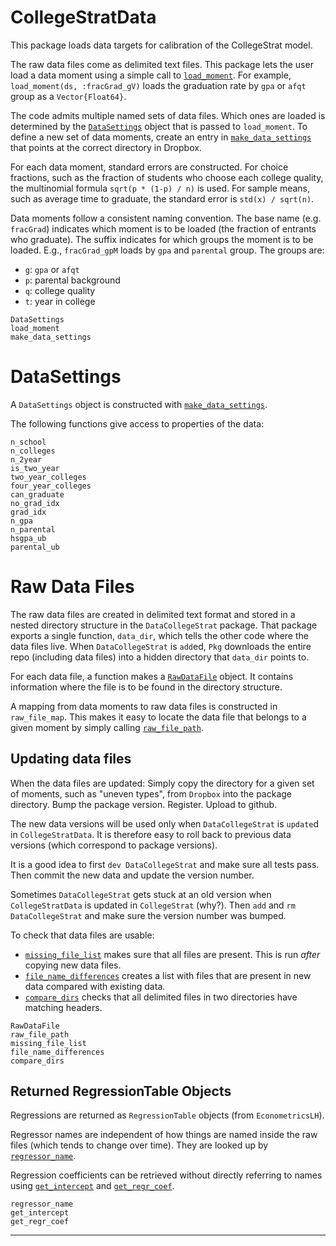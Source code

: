 # CollegeStratData

This package loads data targets for calibration of the CollegeStrat model.

The raw data files come as delimited text files. This package lets the user load a data moment using a simple call to [`load_moment`](@ref). For example, `load_moment(ds, :fracGrad_gV)` loads the graduation rate by `gpa` or `afqt` group as a `Vector{Float64}`.

The code admits multiple named sets of data files. Which ones are loaded is determined by the [`DataSettings`](@ref) object that is passed to `load_moment`. To define a new set of data moments, create an entry in [`make_data_settings`](@ref) that points at the correct directory in Dropbox.

For each data moment, standard errors are constructed. For choice fractions, such as the fraction of students who choose each college quality, the multinomial formula `sqrt(p * (1-p) / n)` is used. For sample means, such as average time to graduate, the standard error is `std(x) / sqrt(n)`.

Data moments follow a consistent naming convention. The base name (e.g. `fracGrad`) indicates which moment is to be loaded (the fraction of entrants who graduate). The suffix indicates for which groups the moment is to be loaded. E.g., `fracGrad_gpM` loads by `gpa` and `parental` group. The groups are:

* `g`: `gpa` or `afqt`
* `p`: parental background
* `q`: college quality
* `t`: year in college


```@docs
DataSettings
load_moment
make_data_settings
```

# DataSettings

A `DataSettings` object is constructed with [`make_data_settings`](@ref).

The following functions give access to properties of the data:

```@docs
n_school
n_colleges
n_2year
is_two_year
two_year_colleges
four_year_colleges
can_graduate
no_grad_idx
grad_idx
n_gpa
n_parental
hsgpa_ub
parental_ub
```

# Raw Data Files

The raw data files are created in delimited text format and stored in a nested directory structure in the `DataCollegeStrat` package. That package exports a single function, `data_dir`, which tells the other code where the data files live. When `DataCollegeStrat` is `add`ed, `Pkg` downloads the entire repo (including data files) into a hidden directory that `data_dir` points to.

For each data file, a function makes a [`RawDataFile`](@ref) object. It contains information where the file is to be found in the directory structure. 

A mapping from data moments to raw data files is constructed in `raw_file_map`. This makes it easy to locate the data file that belongs to a given moment by simply calling [`raw_file_path`](@ref).

## Updating data files

When the data files are updated: Simply copy the directory for a given set of moments, such as "uneven types", from `Dropbox` into the package directory. Bump the package version. Register. Upload to github.

The new data versions will be used only when `DataCollegeStrat` is `update`d in `CollegeStratData`. It is therefore easy to roll back to previous data versions (which correspond to package versions).

It is a good idea to first `dev DataCollegeStrat` and make sure all tests pass. Then commit the new data and update the version number.

Sometimes `DataCollegeStrat` gets stuck at an old version when `CollegeStratData` is updated in `CollegeStrat` (why?). Then `add` and `rm DataCollegeStrat` and make sure the version number was bumped.

To check that data files are usable:

* [`missing_file_list`](@ref) makes sure that all files are present. This is run *after* copying new data files.
* [`file_name_differences`](@ref) creates a list with files that are present in new data compared with existing data.
* [`compare_dirs`](@ref) checks that all delimited files in two directories have matching headers.


```@docs
RawDataFile
raw_file_path
missing_file_list
file_name_differences
compare_dirs
```

## Returned RegressionTable Objects

Regressions are returned as `RegressionTable` objects (from `EconometricsLH`).

Regressor names are independent of how things are named inside the raw files (which tends to change over time). They are looked up by [`regressor_name`](@ref).

Regression coefficients can be retrieved without directly referring to names using [`get_intercept`](@ref) and [`get_regr_coef`](@ref).

```@docs
regressor_name
get_intercept
get_regr_coef
```

------------------
